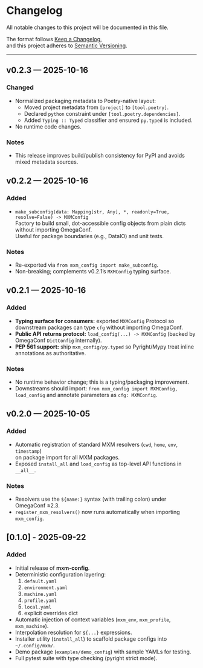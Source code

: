 # Changelog

All notable changes to this project will be documented in this file.

The format follows [Keep a Changelog](https://keepachangelog.com/en/1.0.0/),  
and this project adheres to [Semantic Versioning](https://semver.org/).

---

## v0.2.3 — 2025-10-16
### Changed
- Normalized packaging metadata to Poetry-native layout:
  - Moved project metadata from `[project]` to `[tool.poetry]`.
  - Declared `python` constraint under `[tool.poetry.dependencies]`.
  - Added `Typing :: Typed` classifier and ensured `py.typed` is included.
- No runtime code changes.

### Notes
- This release improves build/publish consistency for PyPI and avoids mixed metadata sources.

## v0.2.2 — 2025-10-16
### Added
- `make_subconfig(data: Mapping[str, Any], *, readonly=True, resolve=False) -> MXMConfig`  
  Factory to build small, dot-accessible config objects from plain dicts without importing OmegaConf.  
  Useful for package boundaries (e.g., DataIO) and unit tests.

### Notes
- Re-exported via `from mxm_config import make_subconfig`.
- Non-breaking; complements v0.2.1’s `MXMConfig` typing surface.

## v0.2.1 — 2025-10-16
### Added
- **Typing surface for consumers:** exported `MXMConfig` Protocol so downstream packages can type `cfg` without importing OmegaConf.
- **Public API returns protocol:** `load_config(...) -> MXMConfig` (backed by OmegaConf `DictConfig` internally).
- **PEP 561 support:** ship `mxm_config/py.typed` so Pyright/Mypy treat inline annotations as authoritative.

### Notes
- No runtime behavior change; this is a typing/packaging improvement.
- Downstreams should import: `from mxm_config import MXMConfig, load_config` and annotate parameters as `cfg: MXMConfig`.

## v0.2.0 — 2025-10-05
### Added
- Automatic registration of standard MXM resolvers (`cwd`, `home`, `env`, `timestamp`)  
  on package import for all MXM packages.
- Exposed `install_all` and `load_config` as top-level API functions in `__all__`.

### Notes
- Resolvers use the `${name:}` syntax (with trailing colon) under OmegaConf ≥2.3.
- `register_mxm_resolvers()` now runs automatically when importing `mxm_config`.

## [0.1.0] - 2025-09-22
### Added
- Initial release of **mxm-config**.
- Deterministic configuration layering:
  1. `default.yaml`
  2. `environment.yaml`
  3. `machine.yaml`
  4. `profile.yaml`
  5. `local.yaml`
  6. explicit overrides dict
- Automatic injection of context variables (`mxm_env`, `mxm_profile`, `mxm_machine`).
- Interpolation resolution for `${...}` expressions.
- Installer utility (`install_all`) to scaffold package configs into `~/.config/mxm/`.
- Demo package (`examples/demo_config`) with sample YAMLs for testing.
- Full pytest suite with type checking (pyright strict mode).
